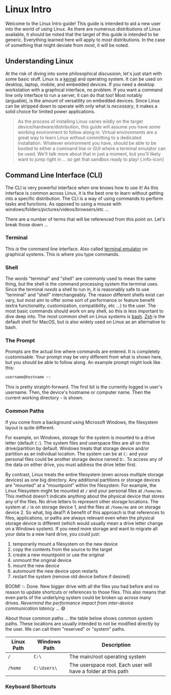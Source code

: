 # Linux Intro

Welcome to the Linux Intro guide! This guide is intended to aid a new user into the world of using Linux. As there are numerous distributions of Linux available, it should be noted that the target of this guide is intended to be generic. Everything learned here will apply to *most* distributions. In the case of something that might deviate from *most*, it will be noted.

## Understanding Linux

At the risk of diving into some philosophical discussion, let's just start with some basic stuff. Linux is a [kernel](https://en.wikipedia.org/wiki/Kernel) and operating system. It can be used on desktop, laptop, mobile, and embedded devices. If you need a desktop workstation with a graphical interface, no problem. If you want a command line only interface to run a server, it can do that too! Most notably (arguable), is the amount of versatility on embedded devices. Since Linux can be stripped down to operate with only what is *necessary*, it makes a solid choice for limited power applications.

> As the process of installing Linux varies wildly on the target device/hardware/distribution, this guide will assume you have *some* working environment to follow along in. Virtual environments are a great way to learn Linux without committing to a dedicated installation. Whatever environment you have, should be able to be booted to either a command line or GUI where a terminal emulator can be used. We'll talk more about that in just a moment, but you'll likely want to jump right in ... so get that sandbox ready to play!
{.info-icon}

## Command Line Interface (CLI)

The CLI is very powerful interface when one knows how to use it! As this interface is common across Linux, it is the best one to learn without getting into a specific distribution. The CLI is a way of using commands to perform tasks and functions. As opposed to using a mouse with windows/folders/pictures/videos/browsers/etc ...

There are a number of terms that will be referenced from this point on. Let's break those down ...

### Terminal

This *is* the command line interface. Also called [terminal emulator](https://en.wikipedia.org/wiki/Terminal_emulator) on graphical systems. This is where you type commands.

### Shell

The words "terminal" and "shell" are commonly used to mean the same thing, but the shell is the command processing system the terminal uses. Since the terminal *needs* a shell to run in, it is reasonably safe to use "terminal" and "shell" interchangeably. The reason different shells exist can vary, but most aim to offer some sort of performance or feature benefit (extra functionality, customization, compatibility, etc ...) to the user. The most basic commands should work on any shell, so this is less important to dive deep into. The most common shell on Linux systems is [bash](https://www.gnu.org/software/bash/). [Zsh](https://www.zsh.org/) is the default shell for MacOS, but is also widely used on Linux as an alternative to bash.

### The Prompt

Prompts are the actual line where commands are entered. It is completely customisable. Your prompt may be very different from what is shown here, but you should be able to follow along. An example prompt might look like this:

```bash
username@hostname ~:
```

This is pretty straight-forward. The first bit is the currently logged in user's username. Then, the device's hostname or computer name. Then the current working directory `~` is shown.

### Common Paths

If you come from a background using Microsoft Windows, the filesystem layout is quite different. 

For example, on Windows, storage for the system is mounted to a drive letter (default `C:`). The system files and userspace files are all on this drive/partition by default. Windows treats that storage device and/or partition as an individual location. The system can be at `C:` and your personal files could be another storage device named `D:`. To access any of the data on either drive, you must address the drive letter first.

By contrast, Linux treats the entire filesystem (even across multiple storage devices) as one big directory. Any additional partitions or storage devices are "mounted" at a "mountpoint" within the filesystem. For example, the Linux filesystem might be mounted at `/` and your personal files at `/home/me`. This method doesn't indicate anything about the physical device that stores any of the files. No drive letters to represent other storage locations. The system at `/` is on storage device 1, and the files at `/home/me` are on storage device 2. So what, big deal?! A benefit of this approach is that references to files, applications, or paths are always relevant even when the physical storage device is different (which would usually mean a drive letter change on a Windows system). If you need more storage and want to migrate all your data to a new hard drive, you could just:

1. temporarily mount a filesystem on the new device
2. copy the contents from the source to the target
3. create a new mountpoint or use the original
4. unmount the original device
5. mount the new device
6. automount the new device upon restarts
7. restart the system (remove old device before if desired)

BOOM! :boom: Done. New bigger drive with all the files you had before and no reason to update shortcuts or references to those files. This also means that even parts of the underlying system could be broken up across many drives. *Nevermind the performance impact from inter-device communication latency* ... :smile:

About those common paths ... the table below shows common system paths. These locations are usually intended to not be modified directly by the user. We can call them "reserved" or "system" paths.

| Linux Path | Windows Path | Description |
| --- | --- | --- |
| `/` | `C:\` | The main/root operating system |
| `/home` | `C:\Users\` | The userspace root. Each user will have a folder at this path |

### Keyboard Shortcuts
